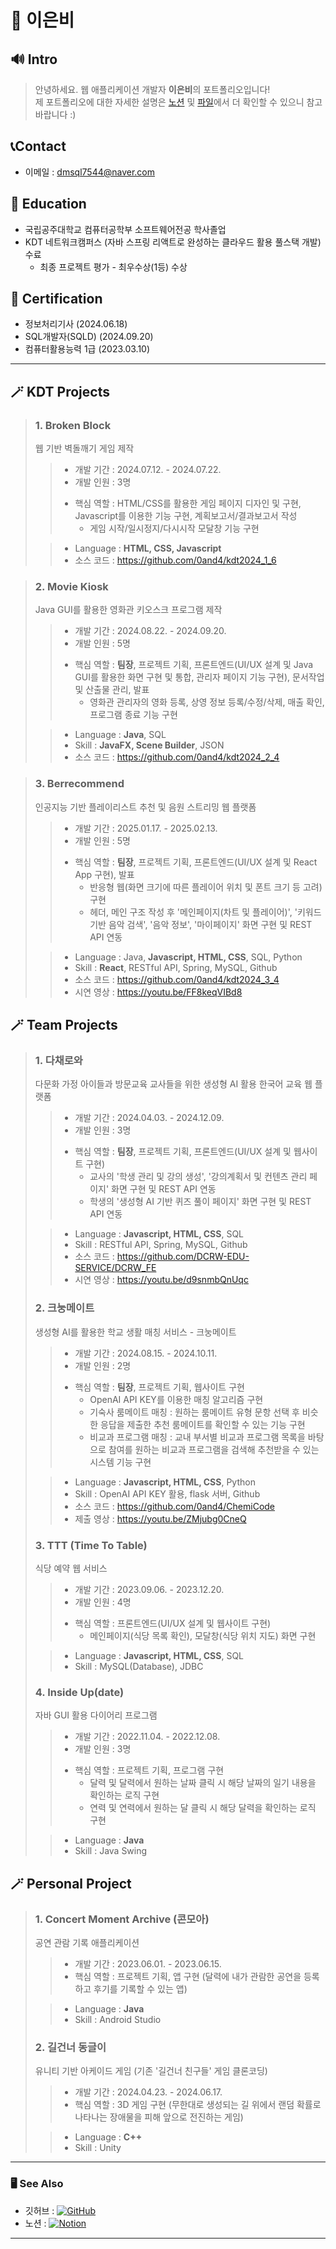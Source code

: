 # 📒 이은비
## 🔊 Intro
> 안녕하세요. 웹 애플리케이션 개발자 **이은비**의 포트폴리오입니다!  
> 제 포트폴리오에 대한 자세한 설명은 <a href='https://tranquil-phalange-0f4.notion.site/Portfolio-37ccd5d0a6c34220b9f5f05bb88ead90'>노션</a> 및 <a href='https://github.com/0and4/Portpolio/blob/main/%EC%9D%B4%EC%9D%80%EB%B9%84_%ED%94%84%EB%A1%9C%EC%A0%9D%ED%8A%B8_%ED%8F%AC%ED%8A%B8%ED%8F%B4%EB%A6%AC%EC%98%A4.pdf'>파일</a>에서 더 확인할 수 있으니 참고바랍니다 :)

## 📞Contact
- 이메일 : dmsql7544@naver.com

## 🏫 Education
* 국립공주대학교 컴퓨터공학부 소프트웨어전공 학사졸업
* KDT 네트워크캠퍼스 (자바 스프링 리액트로 완성하는 클라우드 활용 풀스택 개발) 수료
  * 최종 프로젝트 평가 - 최우수상(1등) 수상

## 📝 Certification
- 정보처리기사 (2024.06.18)
- SQL개발자(SQLD) (2024.09.20)
- 컴퓨터활용능력 1급 (2023.03.10)
---
## 🪄 KDT Projects
> ### 1. Broken Block
> 웹 기반 벽돌깨기 게임 제작
>  > - 개발 기간 : 2024.07.12. - 2024.07.22.
>  > - 개발 인원 : 3명
>  > * 핵심 역할 : HTML/CSS를 활용한 게임 페이지 디자인 및 구현, Javascript를 이용한 기능 구현, 계획보고서/결과보고서 작성
>  >     * 게임 시작/일시정지/다시시작 모달창 기능 구현
> 
>  > - Language : **HTML, CSS, Javascript**
>  > - 소스 코드 : https://github.com/0and4/kdt2024_1_6

> ### 2. Movie Kiosk
> Java GUI를 활용한 영화관 키오스크 프로그램 제작
>  > - 개발 기간 : 2024.08.22. - 2024.09.20.
>  > - 개발 인원 : 5명
>  > * 핵심 역할 : **팀장**, 프로젝트 기획, 프론트엔드(UI/UX 설계 및 Java GUI를 활용한 화면 구현 및 통합, 관리자 페이지 기능 구현), 문서작업 및 산출물 관리, 발표
>  >     * 영화관 관리자의 영화 등록, 상영 정보 등록/수정/삭제, 매출 확인, 프로그램 종료 기능 구현
> 
>  > - Language : **Java**, SQL
>  > - Skill : **JavaFX, Scene Builder**, JSON
>  > - 소스 코드 : https://github.com/0and4/kdt2024_2_4

> ### 3. Berrecommend
> 인공지능 기반 플레이리스트 추천 및 음원 스트리밍 웹 플랫폼
>  > - 개발 기간 : 2025.01.17. - 2025.02.13.
>  > - 개발 인원 : 5명
>  > * 핵심 역할 : **팀장**, 프로젝트 기획, 프론트엔드(UI/UX 설계 및 React App 구현), 발표
>  >     * 반응형 웹(화면 크기에 따른 플레이어 위치 및 폰트 크기 등 고려) 구현
>  >     * 헤더, 메인 구조 작성 후 '메인페이지(차트 및 플레이어)', '키워드 기반 음악 검색', '음악 정보', '마이페이지' 화면 구현 및 REST API 연동
> 
>  > - Language : Java, **Javascript, HTML, CSS**, SQL, Python
>  > - Skill : **React**, RESTful API, Spring, MySQL, Github
>  > - 소스 코드 : https://github.com/0and4/kdt2024_3_4
>  > - 시연 영상 : https://youtu.be/FF8keqVIBd8

## 🪄 Team Projects
> ### 1. 다채로와
> 다문화 가정 아이들과 방문교육 교사들을 위한 생성형 AI 활용 한국어 교육 웹 플랫폼
>  > - 개발 기간 : 2024.04.03. - 2024.12.09.
>  > - 개발 인원 : 3명
>  > * 핵심 역할 : **팀장**, 프로젝트 기획, 프론트엔드(UI/UX 설계 및 웹사이트 구현)
>  >     * 교사의 '학생 관리 및 강의 생성', '강의계획서 및 컨텐츠 관리 페이지' 화면 구현 및 REST API 연동
>  >     * 학생의 '생성형 AI 기반 퀴즈 풀이 페이지' 화면 구현 및 REST API 연동
> 
>  > - Language : **Javascript, HTML, CSS**, SQL
>  > - Skill : RESTful API, Spring, MySQL, Github
>  > - 소스 코드 : https://github.com/DCRW-EDU-SERVICE/DCRW_FE
>  > - 시연 영상 : https://youtu.be/d9snmbQnUqc
>  
> ### 2. 크눙메이트
> 생성형 AI를 활용한 학교 생활 매칭 서비스 - 크눙메이트
>  > - 개발 기간 : 2024.08.15. - 2024.10.11.
>  > - 개발 인원 : 2명
>  > * 핵심 역할 : **팀장**, 프로젝트 기획, 웹사이트 구현
>  >     * OpenAI API KEY를 이용한 매칭 알고리즘 구현
>  >     * 기숙사 룸메이트 매칭 : 원하는 룸메이트 유형 문항 선택 후 비슷한 응답을 제출한 추천 룸메이트를 확인할 수 있는 기능 구현
>  >     * 비교과 프로그램 매칭 : 교내 부서별 비교과 프로그램 목록을 바탕으로 참여를 원하는 비교과 프로그램을 검색해 추천받을 수 있는 시스템 기능 구현
> 
>  > - Language : **Javascript, HTML, CSS**, Python
>  > - Skill : OpenAI API KEY 활용, flask 서버, Github
>  > - 소스 코드 : https://github.com/0and4/ChemiCode
>  > - 제출 영상 : https://youtu.be/ZMjubg0CneQ
> 
> ### 3. TTT (Time To Table)
> 식당 예약 웹 서비스
>  > - 개발 기간 : 2023.09.06. - 2023.12.20.
>  > - 개발 인원 : 4명
>  > * 핵심 역할 : 프론트엔드(UI/UX 설계 및 웹사이트 구현)
>  >     * 메인페이지(식당 목록 확인), 모달창(식당 위치 지도) 화면 구현 
> 
>  > - Language : **Javascript, HTML, CSS**, SQL
>  > - Skill : MySQL(Database), JDBC
> 
> ### 4. Inside Up(date)
> 자바 GUI 활용 다이어리 프로그램
>  > - 개발 기간 : 2022.11.04. - 2022.12.08.
>  > - 개발 인원 : 3명
>  > * 핵심 역할 : 프로젝트 기획, 프로그램 구현
>  >     * 달력 및 달력에서 원하는 날짜 클릭 시 해당 날짜의 일기 내용을 확인하는 로직 구현
>  >     * 연력 및 연력에서 원하는 달 클릭 시 해당 달력을 확인하는 로직 구현
> 
>  > - Language : **Java**
>  > - Skill : Java Swing

## 🪄 Personal Project
> ### 1. Concert Moment Archive (콘모아)
> 공연 관람 기록 애플리케이션
>  > - 개발 기간 : 2023.06.01. - 2023.06.15.
>  > - 핵심 역할 : 프로젝트 기획, 앱 구현 (달력에 내가 관람한 공연을 등록하고 후기를 기록할 수 있는 앱)
> 
>  > - Language : **Java**
>  > - Skill : Android Studio
>  
> ### 2. 길건너 동글이
> 유니티 기반 아케이드 게임 (기존 '길건너 친구들' 게임 클론코딩)
>  > - 개발 기간 : 2024.04.23. - 2024.06.17.
>  > - 핵심 역할 : 3D 게임 구현 (무한대로 생성되는 길 위에서 랜덤 확률로 나타나는 장애물을 피해 앞으로 전진하는 게임)
> 
>  > - Language : **C++**
>  > - Skill : Unity

---
### 🖥️ See Also
- 깃허브 : <a href="https://github.com/0and4" target='_blank'>![GitHub](https://img.shields.io/badge/github-%23121011.svg?style=for-the-badge&logo=github&logoColor=white) </a>
- 노션 : <a href='https://tranquil-phalange-0f4.notion.site/Portfolio-37ccd5d0a6c34220b9f5f05bb88ead90'>![Notion](https://img.shields.io/badge/Notion-%23000000.svg?style=for-the-badge&logo=notion&logoColor=white)</a>
---
